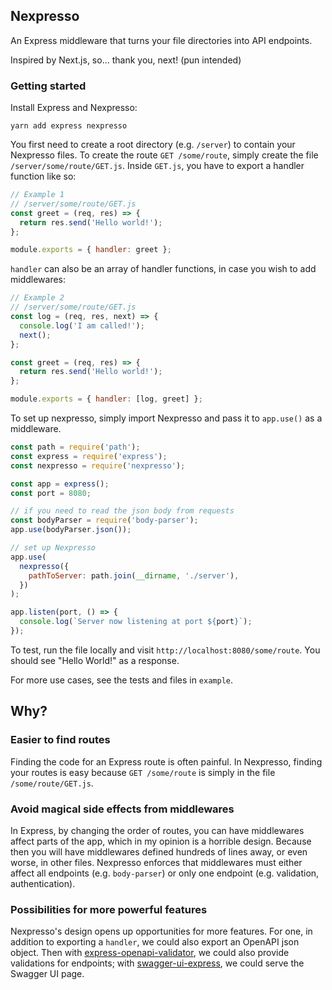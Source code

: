## Nexpresso

An Express middleware that turns your file directories into API endpoints.

Inspired by Next.js, so... thank you, next! (pun intended)

### Getting started

Install Express and Nexpresso:

```
yarn add express nexpresso
```

You first need to create a root directory (e.g. `/server`) to contain your Nexpresso files. To create the route `GET /some/route`, simply create the file `/server/some/route/GET.js`. Inside `GET.js`, you have to export a handler function like so:

```js
// Example 1
// /server/some/route/GET.js
const greet = (req, res) => {
  return res.send('Hello world!');
};

module.exports = { handler: greet };
```

`handler` can also be an array of handler functions, in case you wish to add middlewares:

```js
// Example 2
// /server/some/route/GET.js
const log = (req, res, next) => {
  console.log('I am called!');
  next();
};

const greet = (req, res) => {
  return res.send('Hello world!');
};

module.exports = { handler: [log, greet] };
```

To set up nexpresso, simply import Nexpresso and pass it to `app.use()` as a middleware.

```js
const path = require('path');
const express = require('express');
const nexpresso = require('nexpresso');

const app = express();
const port = 8080;

// if you need to read the json body from requests
const bodyParser = require('body-parser');
app.use(bodyParser.json());

// set up Nexpresso
app.use(
  nexpresso({
    pathToServer: path.join(__dirname, './server'),
  })
);

app.listen(port, () => {
  console.log(`Server now listening at port ${port}`);
});
```

To test, run the file locally and visit `http://localhost:8080/some/route`. You should see "Hello World!" as a response.

For more use cases, see the tests and files in `example`.

## Why?

### Easier to find routes

Finding the code for an Express route is often painful. In Nexpresso, finding your routes is easy because `GET /some/route` is simply in the file `/some/route/GET.js`.

### Avoid magical side effects from middlewares

In Express, by changing the order of routes, you can have middlewares affect parts of the app, which in my opinion is a horrible design. Because then you will have middlewares defined hundreds of lines away, or even worse, in other files. Nexpresso enforces that middlewares must either affect all endpoints (e.g. `body-parser`) or only one endpoint (e.g. validation, authentication).

### Possibilities for more powerful features

Nexpresso's design opens up opportunities for more features. For one, in addition to exporting a `handler`, we could also export an OpenAPI json object. Then with [express-openapi-validator](https://github.com/cdimascio/express-openapi-validator), we could also provide validations for endpoints; with [swagger-ui-express](https://github.com/scottie1984/swagger-ui-express), we could serve the Swagger UI page.
